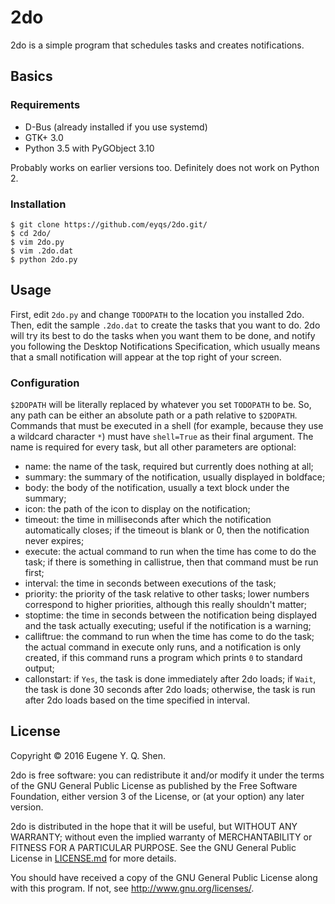 # 2do

2do is a simple program that schedules tasks and creates notifications.

## Basics

### Requirements

- D-Bus (already installed if you use systemd)
- GTK+ 3.0
- Python 3.5 with PyGObject 3.10

Probably works on earlier versions too. Definitely does not work on Python 2.

### Installation

    $ git clone https://github.com/eyqs/2do.git/
    $ cd 2do/
    $ vim 2do.py
    $ vim .2do.dat
    $ python 2do.py

## Usage

First, edit `2do.py` and change `TODOPATH` to the location you installed 2do.
Then, edit the sample `.2do.dat` to create the tasks that you want to do.
2do will try its best to do the tasks when you want them to be done, and
notify you following the Desktop Notifications Specification, which usually
means that a small notification will appear at the top right of your screen.

### Configuration

`$2DOPATH` will be literally replaced by whatever you set `TODOPATH` to be.
So, any path can be either an absolute path or a path relative to `$2DOPATH`.
Commands that must be executed in a shell (for example, because they use
a wildcard character `*`) must have `shell=True` as their final argument.
The name is required for every task, but all other parameters are optional:

- name: the name of the task, required but currently does nothing at all;
- summary: the summary of the notification, usually displayed in boldface;
- body: the body of the notification, usually a text block under the summary;
- icon: the path of the icon to display on the notification;
- timeout: the time in milliseconds after which the notification automatically
closes; if the timeout is blank or 0, then the notification never expires;
- execute: the actual command to run when the time has come to do the task;
if there is something in callistrue, then that command must be run first;
- interval: the time in seconds between executions of the task;
- priority: the priority of the task relative to other tasks; lower numbers
correspond to higher priorities, although this really shouldn't matter;
- stoptime: the time in seconds between the notification being displayed
and the task actually executing; useful if the notification is a warning;
- calliftrue: the command to run when the time has come to do the task;
the actual command in execute only runs, and a notification is only created,
if this command runs a program which prints `0` to standard output;
- callonstart: if `Yes`, the task is done immediately after 2do loads;
if `Wait`, the task is done 30 seconds after 2do loads; otherwise, the task
is run after 2do loads based on the time specified in interval.

## License

Copyright &copy; 2016 Eugene Y. Q. Shen.

2do is free software: you can redistribute it and/or
modify it under the terms of the GNU General Public License
as published by the Free Software Foundation, either version
3 of the License, or (at your option) any later version.

2do is distributed in the hope that it will be useful,
but WITHOUT ANY WARRANTY; without even the implied warranty of
MERCHANTABILITY or FITNESS FOR A PARTICULAR PURPOSE. See the
GNU General Public License in [LICENSE.md][] for more details.

You should have received a copy of the GNU General Public License
along with this program. If not, see <http://www.gnu.org/licenses/>.

[license.md]:                ../master/LICENSE.md
                               "The GNU General Public License"
